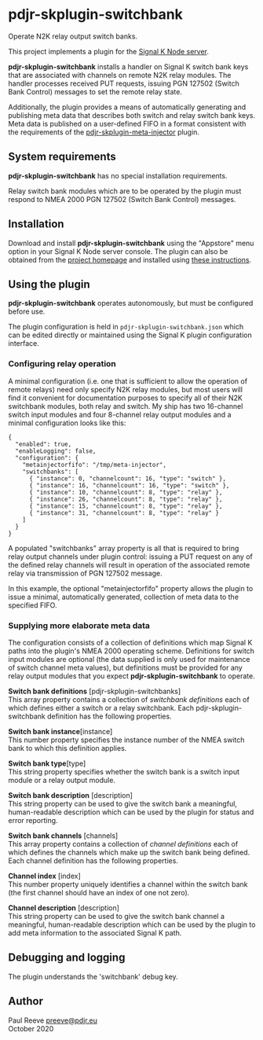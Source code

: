 # pdjr-skplugin-switchbank

Operate N2K relay output switch banks.

This project implements a plugin for the
[Signal K Node server](https://github.com/SignalK/signalk-server-node).

__pdjr-skplugin-switchbank__ installs a handler on Signal K switch bank
keys that are associated with channels on remote N2K relay modules.
The handler processes received PUT requests, issuing PGN 127502 (Switch
Bank Control) messages to set the remote relay state.

Additionally, the plugin provides a means of automatically generating
and publishing meta data that describes both switch and relay switch
bank keys.
Meta data is published on a user-defined FIFO in a format consistent
with the requirements of the
[pdjr-skplugin-meta-injector](https://github.com/preeve9534/pdjr-skplugin-meta-injector#readme)
plugin.

## System requirements

__pdjr-skplugin-switchbank__ has no special installation requirements.

Relay switch bank modules which are to be operated by the plugin must
respond to NMEA 2000 PGN 127502 (Switch Bank Control) messages.

## Installation

Download and install __pdjr-skplugin-switchbank__ using the "Appstore" menu
option in your Signal K Node server console.
The plugin can also be obtained from the 
[project homepage](https://github.com/preeve9534/pdjr-skplugin-switchbank)
and installed using
[these instructions](https://github.com/SignalK/signalk-server-node/blob/master/SERVERPLUGINS.md).

## Using the plugin

__pdjr-skplugin-switchbank__ operates autonomously, but must be configured
before use.

The plugin configuration is held in ```pdjr-skplugin-switchbank.json```
which can be edited directly or maintained using the Signal K plugin
configuration interface.

### Configuring relay operation

A minimal configuration (i.e. one that is sufficient to allow the operation
of remote relays) need only specify N2K relay modules, but most users will
find it convenient for documentation purposes to specify all of their N2K
switchbank modules, both relay and switch.
My ship has two 16-channel switch input modules and four 8-channel relay
output modules and a minimal configuration looks like this:
```
{
  "enabled": true,
  "enableLogging": false,
  "configuration": {
    "metainjectorfifo": "/tmp/meta-injector",
    "switchbanks": [
      { "instance": 0, "channelcount": 16, "type": "switch" },
      { "instance": 16, "channelcount": 16, "type": "switch" },
      { "instance": 10, "channelcount": 8, "type": "relay" },
      { "instance": 26, "channelcount": 8, "type": "relay" },
      { "instance": 15, "channelcount": 8, "type": "relay" },
      { "instance": 31, "channelcount": 8, "type": "relay" }
    ]
  }
}
```
A populated "switchbanks" array property is all that is required to bring
relay output channels under plugin control: issuing a PUT request on any
of the defined relay channels will result in operation of the associated
remote relay via transmission of PGN 127502 message.

In this example, the optional "metainjectorfifo" property allows the plugin
to issue a minimal, automatically generated, collection of meta data to the
specified FIFO.

### Supplying more elaborate meta data




The configuration consists of a collection of definitions which map
Signal K paths into the plugin's NMEA 2000 operating scheme.
Definitions for switch input modules are optional (the data supplied is
only used for maintenance of switch channel meta values), but
definitions must be provided for any relay output modules that you
expect __pdjr-skplugin-switchbank__ to operate. 

__Switch bank definitions__ [pdjr-skplugin-switchbanks]\
This array property contains a collection of *switchbank definitions*
each of which defines either a switch or a relay switchbank.
Each pdjr-skplugin-switchbank definition has the following properties.

__Switch bank instance__[instance]\
This number property specifies the instance number of the NMEA switch
bank to which this definition applies.

__Switch bank type__[type]\
This string property specifies whether the switch bank is a switch
input module or a relay output module.

__Switch bank description__ [description]\
This string property can be used to give the switch bank a meaningful,
human-readable description which can be used by the plugin for status
and error reporting.

__Switch bank channels__ [channels]\
This array property contains a collection of *channel definitions*
each of which defines the channels which make up the switch bank being
defined.
Each channel definition has the following properties.

__Channel index__ [index]\
This number property uniquely identifies a channel within the switch
bank (the first channel should have an index of one not zero).

__Channel description__ [description]\
This string property can be used to give the switch bank channel a
meaningful, human-readable description which can be used by the plugin
to add meta information to the associated Signal K path.

## Debugging and logging

The plugin understands the 'switchbank' debug key.

## Author

Paul Reeve <preeve@pdjr.eu>\
October 2020
